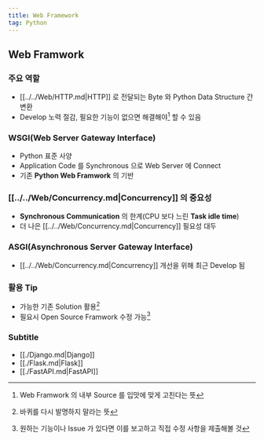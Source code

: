 ```yaml
---
title: Web Framework
tag: Python
---
```


## Web Framwork

### 주요 역할

- [[../../Web/HTTP.md|HTTP]] 로 전달되는 Byte 와 Python Data Structure 간 변환
- Develop 노력 절감, 필요한 기능이 없으면 해결해야[^1] 할 수 있음

### WSGI(Web Server Gateway Interface)

- Python 표준 사양
- Application Code 를 Synchronous 으로 Web Server 에 Connect
- 기존 **Python Web Framwork** 의 기반<sup><a href="https://wsgi.readthedocs.io"></a></sup>

### [[../../Web/Concurrency.md|Concurrency]] 의 중요성

- **Synchronous Communication** 의 한계(CPU 보다 느린 **Task idle time**)
- 더 나은 [[../../Web/Concurrency.md|Concurrency]] 필요성 대두

### ASGI(Asynchronous Server Gateway Interface)

- [[../../Web/Concurrency.md|Concurrency]] 개선을 위해 최근 Develop 됨

### 활용 Tip

- 가능한 기존 Solution 활용[^2]
- 필요시 Open Source Framwork 수정 가능[^3]

### Subtitle

- [[./Django.md|Django]]
- [[./Flask.md|Flask]]
- [[./FastAPI.md|FastAPI]]

[^1]: Web Framwork 의 내부 Source 를 입맛에 맞게 고친다는 뜻

[^2]: 바퀴를 다시 발명하지 말라는 뜻

[^3]: 원하는 기능이나 Issue 가 있다면 이를 보고하고 직접 수정 사항을 제출해볼 것
